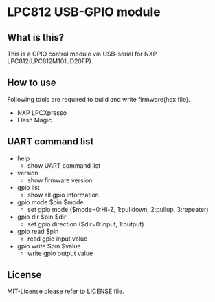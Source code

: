 LPC812 USB-GPIO module
======================

What is this?
-------------
This is a GPIO control module via USB-serial for NXP LPC812(LPC812M101JD20FP).

How to use
----------
Following tools are required to build and write firmware(hex file).
- NXP LPCXpresso
- Flash Magic

UART command list
-----------------
- help
	- show UART command list
- version
	- show firmware version
- gpio list
	- show all gpio information
- gpio mode $pin $mode
	- set gpio mode ($mode=0:Hi-Z, 1:pulldown, 2:pullup, 3:repeater)
- gpio dir $pin $dir
	- set gpio direction ($dir=0:input, 1:output)
- gpio read $pin
	- read gpio input value
- gpio write $pin $value
	- write gpio output value

License
-------
MIT-License
please refer to LICENSE file.

